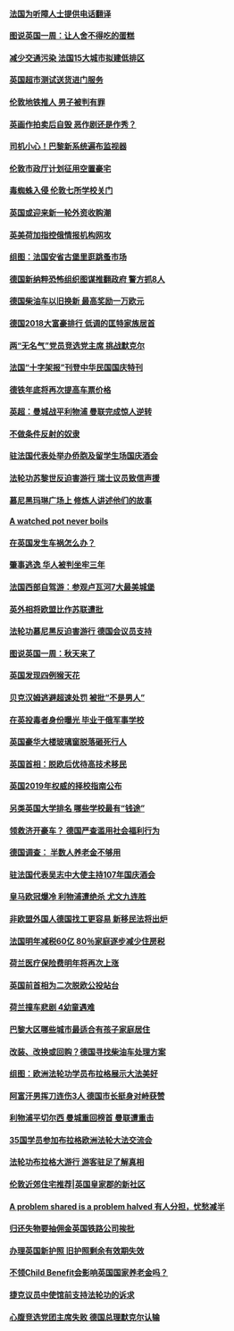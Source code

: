 #### [法国为听障人士提供电话翻译](../pages/nsc974/n10776654.md?t=10120933) 

#### [图说英国一周：让人舍不得吃的蛋糕](../pages/nsc974/n10776635.md?t=10120933) 

#### [减少交通污染 法国15大城市拟建低排区](../pages/nsc974/n10776580.md?t=10120933) 

#### [英国超市测试送货进门服务](../pages/nsc974/n10776623.md?t=10120933) 

#### [伦敦地铁推人 男子被判有罪](../pages/nsc974/n10776609.md?t=10120933) 

#### [英画作拍卖后自毁 恶作剧还是作秀？](../pages/nsc974/n10776576.md?t=10120933) 

#### [司机小心！巴黎新系统遍布监视器](../pages/nsc974/n10776510.md?t=10120933) 

#### [伦敦市政厅计划征用空置豪宅](../pages/nsc974/n10776569.md?t=10120933) 

#### [毒蜘蛛入侵 伦敦七所学校关门](../pages/nsc974/n10776564.md?t=10120933) 

#### [英国或迎来新一轮外资收购潮](../pages/nsc974/n10776549.md?t=10120933) 

#### [英美荷加指控俄情报机构网攻](../pages/nsc974/n10776535.md?t=10120933) 

#### [组图：法国安省古堡里逛跳蚤市场](../pages/nsc974/n10775210.md?t=10120933) 

#### [德国新纳粹恐怖组织图谋推翻政府 警方抓8人](../pages/nsc974/n10774321.md?t=10120933) 

#### [德国柴油车以旧换新 最高奖励一万欧元](../pages/nsc974/n10774269.md?t=10120933) 

#### [德国2018大富豪排行 低调的匡特家族居首](../pages/nsc974/n10774023.md?t=10120933) 

#### [两“无名气”党员竞选党主席 挑战默克尔](../pages/nsc974/n10774533.md?t=10120933) 

#### [法国“十字架报”刊登中华民国国庆特刊](../pages/nsc974/n10774543.md?t=10120933) 

#### [德铁年底将再次提高车票价格](../pages/nsc974/n10774155.md?t=10120933) 

#### [英超：曼城战平利物浦 曼联完成惊人逆转](../pages/nsc974/n10773638.md?t=10120933) 

#### [不做条件反射的奴隶](../pages/nsc974/n10771821.md?t=10120933) 

#### [驻法国代表处举办侨胞及留学生场国庆酒会](../pages/nsc974/n10769921.md?t=10120933) 

#### [法轮功苏黎世反迫害游行 瑞士议员致信声援](../pages/nsc974/n10767250.md?t=10120933) 

#### [慕尼黑玛琳广场上 修炼人讲述他们的故事](../pages/nsc974/n10762990.md?t=10120933) 

#### [A watched pot never boils](../pages/nsc974/n10763822.md?t=10120933) 

#### [在英国发生车祸怎么办？](../pages/nsc974/n10763811.md?t=10120933) 

#### [肇事逃逸 华人被判坐牢三年](../pages/nsc974/n10763799.md?t=10120933) 

#### [法国西部自驾游：参观卢瓦河7大最美城堡](../pages/nsc974/n10760218.md?t=10120933) 

#### [英外相将欧盟比作苏联遭批](../pages/nsc974/n10761274.md?t=10120933) 

#### [法轮功慕尼黑反迫害游行 德国会议员支持](../pages/nsc974/n10760664.md?t=10120933) 

#### [图说英国一周：秋天来了](../pages/nsc974/n10761380.md?t=10120933) 

#### [英国发现四例猴天花](../pages/nsc974/n10761362.md?t=10120933) 

#### [贝克汉姆逃避超速处罚 被批“不是男人”](../pages/nsc974/n10761349.md?t=10120933) 

#### [在英投毒者身份曝光 毕业于俄军事学校](../pages/nsc974/n10761338.md?t=10120933) 

#### [英国豪华大楼玻璃窗脱落砸死行人](../pages/nsc974/n10761334.md?t=10120933) 

#### [英国首相：脱欧后优待高技术移民](../pages/nsc974/n10761323.md?t=10120933) 

#### [英国2019年权威的择校指南公布](../pages/nsc974/n10761253.md?t=10120933) 

#### [另类英国大学排名 哪些学校最有“钱途”](../pages/nsc974/n10760972.md?t=10120933) 

#### [领救济开豪车？ 德国严查滥用社会福利行为](../pages/nsc974/n10760730.md?t=10120933) 

#### [德国调查：  半数人养老金不够用](../pages/nsc974/n10760552.md?t=10120933) 

#### [驻法国代表吴志中大使主持107年国庆酒会](../pages/nsc974/n10760458.md?t=10120933) 

#### [皇马欧冠爆冷 利物浦遭绝杀 尤文九连胜](../pages/nsc974/n10759476.md?t=10120933) 

#### [非欧盟外国人德国找工更容易 新移民法将出炉](../pages/nsc974/n10758904.md?t=10120933) 

#### [法国明年减税60亿 80％家庭逐步减少住房税](../pages/nsc974/n10758112.md?t=10120933) 

#### [荷兰医疗保险费明年将再次上涨](../pages/nsc974/n10758614.md?t=10120933) 

#### [英国前首相为二次脱欧公投站台](../pages/nsc974/n10756382.md?t=10120933) 

#### [荷兰撞车悲剧 4幼童遇难](../pages/nsc974/n10758529.md?t=10120933) 

#### [巴黎大区哪些城市最适合有孩子家庭居住](../pages/nsc974/n10758451.md?t=10120933) 

#### [改装、改换或回购？德国寻找柴油车处理方案](../pages/nsc974/n10755781.md?t=10120933) 

#### [组图：欧洲法轮功学员布拉格展示大法美好](../pages/nsc974/n10756084.md?t=10120933) 

#### [阿富汗男挥刀连伤3人 德国市长挺身对峙获赞](../pages/nsc974/n10755624.md?t=10120933) 

#### [利物浦平切尔西 曼城重回榜首 曼联遭重击](../pages/nsc974/n10752442.md?t=10120933) 

#### [35国学员参加布拉格欧洲法轮大法交流会](../pages/nsc974/n10751371.md?t=10120933) 

#### [法轮功布拉格大游行 游客驻足了解真相](../pages/nsc974/n10749360.md?t=10120933) 

#### [伦敦近郊住宅推荐|英国皇家郡的新社区](../pages/nsc974/n10748402.md?t=10120933) 

#### [A problem shared is a problem halved 有人分担，忧愁减半](../pages/nsc974/n10748007.md?t=10120933) 

#### [归还失物要抽佣金英国铁路公司挨批](../pages/nsc974/n10747998.md?t=10120933) 

#### [办理英国新护照 旧护照剩余有效期失效](../pages/nsc974/n10747991.md?t=10120933) 

#### [不领Child Benefit会影响英国国家养老金吗？](../pages/nsc974/n10747977.md?t=10120933) 

#### [捷克议员中使馆前支持法轮功的诉求](../pages/nsc974/n10747691.md?t=10120933) 

#### [心腹竞选党团主席失败 德国总理默克尔认输](../pages/nsc974/n10746576.md?t=10120933) 

